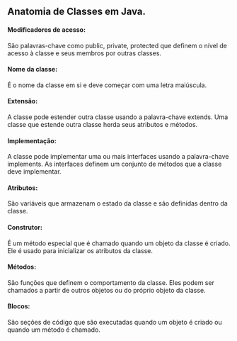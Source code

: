 ## Anatomia de Classes em Java.

#### Modificadores de acesso:
São palavras-chave como public, private, protected que definem o nível de acesso à classe e seus membros por outras classes.

#### Nome da classe:
É o nome da classe em si e deve começar com uma letra maiúscula.

#### Extensão:
A classe pode estender outra classe usando a palavra-chave extends. Uma classe que estende outra classe herda seus atributos e métodos.

#### Implementação:
A classe pode implementar uma ou mais interfaces usando a palavra-chave implements. As interfaces definem um conjunto de métodos que a classe deve implementar.

#### Atributos:
São variáveis que armazenam o estado da classe e são definidas dentro da classe.

#### Construtor:
É um método especial que é chamado quando um objeto da classe é criado. Ele é usado para inicializar os atributos da classe.

#### Métodos:
São funções que definem o comportamento da classe. Eles podem ser chamados a partir de outros objetos ou do próprio objeto da classe.

#### Blocos:
São seções de código que são executadas quando um objeto é criado ou quando um método é chamado.
